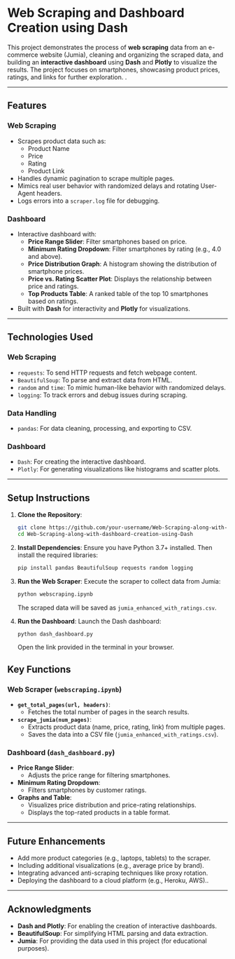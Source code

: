 # Web Scraping and Dashboard Creation using Dash

This project demonstrates the process of **web scraping** data from an e-commerce website (Jumia), cleaning and organizing the scraped data, and building an **interactive dashboard** using **Dash** and **Plotly** to visualize the results. The project focuses on smartphones, showcasing product prices, ratings, and links for further exploration. .

---

## **Features**
### **Web Scraping**
- Scrapes product data such as:
  - Product Name
  - Price
  - Rating
  - Product Link
- Handles dynamic pagination to scrape multiple pages.
- Mimics real user behavior with randomized delays and rotating User-Agent headers.
- Logs errors into a `scraper.log` file for debugging.

### **Dashboard**
- Interactive dashboard with:
  - **Price Range Slider**: Filter smartphones based on price.
  - **Minimum Rating Dropdown**: Filter smartphones by rating (e.g., 4.0 and above).
  - **Price Distribution Graph**: A histogram showing the distribution of smartphone prices.
  - **Price vs. Rating Scatter Plot**: Displays the relationship between price and ratings.
  - **Top Products Table**: A ranked table of the top 10 smartphones based on ratings.
- Built with **Dash** for interactivity and **Plotly** for visualizations.

---

## **Technologies Used**
### **Web Scraping**
- `requests`: To send HTTP requests and fetch webpage content.
- `BeautifulSoup`: To parse and extract data from HTML.
- `random` and `time`: To mimic human-like behavior with randomized delays.
- `logging`: To track errors and debug issues during scraping.

### **Data Handling**
- `pandas`: For data cleaning, processing, and exporting to CSV.

### **Dashboard**
- `Dash`: For creating the interactive dashboard.
- `Plotly`: For generating visualizations like histograms and scatter plots.

---

## **Setup Instructions**
1. **Clone the Repository**:
   ```bash
   git clone https://github.com/your-username/Web-Scraping-along-with-dashboard-creation-using-Dash.git
   cd Web-Scraping-along-with-dashboard-creation-using-Dash
   ```

2. **Install Dependencies**:
   Ensure you have Python 3.7+ installed. Then install the required libraries:
   ```bash
   pip install pandas BeautifulSoup requests random logging 
   ```

3. **Run the Web Scraper**:
   Execute the scraper to collect data from Jumia:
   ```bash
   python webscraping.ipynb
   ```
   The scraped data will be saved as `jumia_enhanced_with_ratings.csv`.

4. **Run the Dashboard**:
   Launch the Dash dashboard:
   ```bash
   python dash_dashboard.py
   ```
   Open the link provided in the terminal in your browser.



## **Key Functions**
### **Web Scraper (`webscraping.ipynb`)**
- **`get_total_pages(url, headers)`**:
  - Fetches the total number of pages in the search results.
- **`scrape_jumia(num_pages)`**:
  - Extracts product data (name, price, rating, link) from multiple pages.
  - Saves the data into a CSV file (`jumia_enhanced_with_ratings.csv`).

### **Dashboard (`dash_dashboard.py`)**
- **Price Range Slider**:
  - Adjusts the price range for filtering smartphones.
- **Minimum Rating Dropdown**:
  - Filters smartphones by customer ratings.
- **Graphs and Table**:
  - Visualizes price distribution and price-rating relationships.
  - Displays the top-rated products in a table format.

---

## **Future Enhancements**
- Add more product categories (e.g., laptops, tablets) to the scraper.
- Including additional visualizations (e.g., average price by brand).
- Integrating advanced anti-scraping techniques like proxy rotation.
- Deploying the dashboard to a cloud platform (e.g., Heroku, AWS).. 

---

## **Acknowledgments**
- **Dash and Plotly**: For enabling the creation of interactive dashboards.
- **BeautifulSoup**: For simplifying HTML parsing and data extraction.
- **Jumia**: For providing the data used in this project (for educational purposes).
